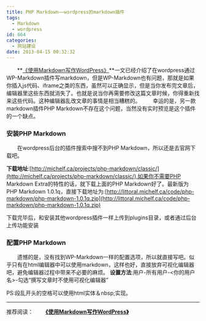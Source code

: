 ```yaml
---
title: PHP Markdown——wordpress的markdown插件
tags:
  - Markdown
  - wordpress
id: 664
categories:
  - 网站建设
date: 2013-04-15 00:32:32
---
```


　　**[《使用Markdown写作WordPress》](http://www.itoldme.net/archives/427)**一文已经介绍了在wordpress通过WP-Markdown插件写markdown，但是WP-Markdown也有问题，那就是如果你插入js代码、iframe之类的东西，虽然可以正确显示，但是当你发布完文章后，编辑器里这些东西就消失了。也就是说当你再需要修改这篇文章时候，你得重新找来这些代码。这种编辑器乱改文章的事情是相当糟糕的。
　　幸运的是，另一款markdown插件PHP Markdown不存在这个问题，当然没有实时预览是这个插件的一个缺点。

### 安装PHP Markdown

　　在wordpress后台的插件搜索中搜不到PHP Markdown，所以还是去官网下载吧。

**下载地址**:[http://michelf.ca/projects/php-markdown/classic/](http://michelf.ca/projects/php-markdown/classic/),如果你不需要PHP Markdown Extra的特性的话，就下载上面的PHP Markdown好了。最新版为PHP Markdown 1.0.1q，直接下载地址为:[http://littoral.michelf.ca/code/php-markdown/php-markdown-1.0.1q.zip](http://littoral.michelf.ca/code/php-markdown/php-markdown-1.0.1q.zip)

下载完毕后，和安装其他wordpress插件一样上传到plugins目录，或者通过后台上传功能安装

### 配置PHP Markdown

　　遗憾的是，没有找到WP-Markdown一样的配置选项，所以就直接写吧。似乎只有在html编辑器中可以使用markdown，这样也好，直接放弃可视化编辑器吧，避免编辑器过程中带来不必要的麻烦。
**设置方法**:用户-所有用户-&lt;你的用户名>-勾选“撰写文章时不使用可视化编辑器”

PS:段乱开头的空格可以使用html实体＆nbsp;实现。

* * *

推荐阅读：
　　**[《使用Markdown写作WordPress》](http://www.itoldme.net/archives/427)**